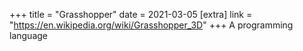+++
title = "Grasshopper"
date = 2021-03-05
[extra]
link = "https://en.wikipedia.org/wiki/Grasshopper_3D"
+++
A programming language

